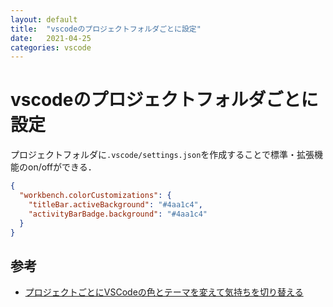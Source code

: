 ```yaml
---
layout: default
title:  "vscodeのプロジェクトフォルダごとに設定"
date:   2021-04-25
categories: vscode
---
```


# vscodeのプロジェクトフォルダごとに設定

プロジェクトフォルダに`.vscode/settings.json`を作成することで標準・拡張機能のon/offができる．

```json
{
  "workbench.colorCustomizations": {
    "titleBar.activeBackground": "#4aa1c4",
    "activityBarBadge.background": "#4aa1c4"
  }
}
```

## 参考
- [プロジェクトごとにVSCodeの色とテーマを変えて気持ちを切り替える](https://qiita.com/mottox2/items/a5813feeaf653ef3e2c3)
